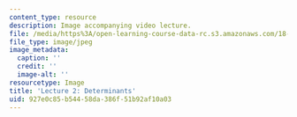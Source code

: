 ```yaml
---
content_type: resource
description: Image accompanying video lecture.
file: /media/https%3A/open-learning-course-data-rc.s3.amazonaws.com/18-02-multivariable-calculus-fall-2007/927e0c85b54458da386f51b92af10a03_02.jpg
file_type: image/jpeg
image_metadata:
  caption: ''
  credit: ''
  image-alt: ''
resourcetype: Image
title: 'Lecture 2: Determinants'
uid: 927e0c85-b544-58da-386f-51b92af10a03
---
```

